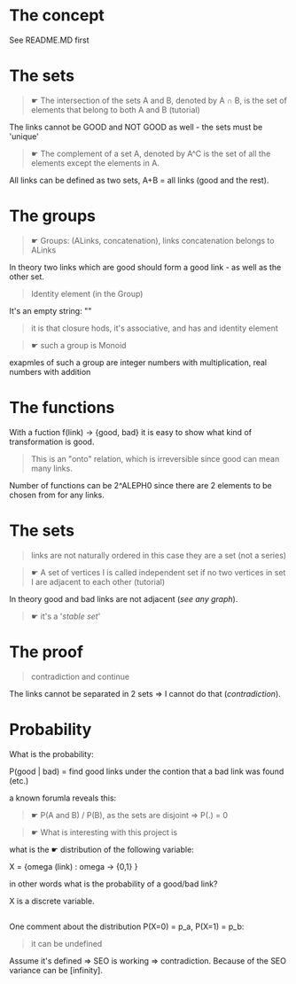 # The concept

See README.MD first

# The sets

> ☛ The intersection of the sets A and B, denoted by A ∩ B, is the set of elements that belong to both A and B (tutorial)

The links cannot be GOOD and NOT GOOD as well - the sets must be 'unique'

> ☛ The complement of a set A, denoted by A^C is the set of all the elements except the elements in A.

All links can be defined as two sets, A+B = all links (good and the rest).

# The groups

> ☛ Groups: (ALinks, concatenation), links concatenation belongs to ALinks

In theory two links which are good should form a good link - as well as the other set.

> Identity element (in the Group)

It's an empty string: ""

> it is that closure hods, it's associative, and has and identity element

> ☛ such a group is Monoid

exapmles of such a group are integer numbers with multiplication, real numbers with addition

# The functions

With a fuction f(link) -> {good, bad} it is easy to show what kind of transformation is good.

> This is an "onto" relation, which is irreversible since good can mean many links.

Number of functions can be 2^ALEPH0 since there are 2 elements to be chosen from for any links.

# The sets

> links are not naturally ordered in this case they are a set (not a series)

> ☛ A set of vertices I is called independent set if no two vertices in set I are adjacent to each other (tutorial)

In theory good and bad links are not adjacent (*see any graph*).

> ☛ it's a '*stable set*'

# The proof

> contradiction and continue

The links cannot be separated in 2 sets => I cannot do that (*contradiction*).

# Probability

What is the probability:

P(good | bad) = find good links under the contion that a bad link was found (etc.)

a known forumla reveals this:

> ☛ P(A and B) / P(B), as the sets are disjoint => P(.) = 0

> ☛ What is interesting with this project is

what is the ☛ distribution of the following variable:

X = {omega (link) : omega -> {0,1} }

in other words what is the probability of a good/bad link?

X is a discrete variable.

##

One comment about the distribution P(X=0) = p_a, P(X=1) = p_b:

> it can be undefined

Assume it's defined => SEO is working => contradiction.
Because of the SEO variance can be [infinity].
